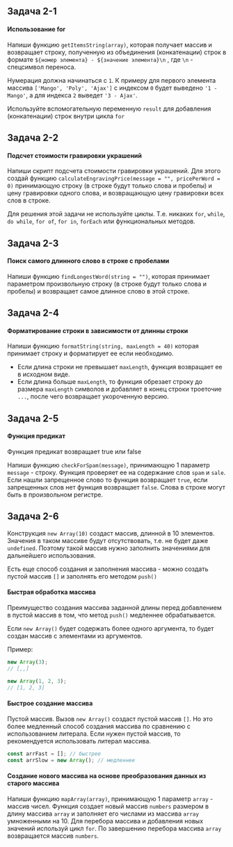 ## Задача 2-1

#### Использование for

Напиши функцию  `getItemsString(array)`, которая получает массив и возвращает строку, полученную из объединения (конкатенации) строк в формате  `${номер элемента} - ${значение элемента}\n`  , где  `\n`  - спецсимвол переноса.

Нумерация должна начинаться с  `1`. К примеру для первого элемента массива  `['Mango', 'Poly', 'Ajax']`  с индексом  `0`  будет выведено  `'1 - Mango'`, а для индекса  `2`  выведет  `'3 - Ajax'`.

Используйте вспомогательную переменную  `result`  для добавления (конкатенации) строк внутри цикла  `for`


## Задача 2-2

#### Подсчет стоимости гравировки украшений

Напиши скрипт подсчета стоимости гравировки украшений. Для этого создай функцию  `calculateEngravingPrice(message = "", pricePerWord = 0)`  принимающую строку (в строке будут только слова и пробелы) и цену гравировки одного слова, и возвращающую цену гравировки всех слов в строке.

Для решения этой задачи не используйте циклы. Т.е. никаких  `for`,  `while`,  `do while`,  `for of`,  `for in`,  `forEach`  или функциональных методов.


## Задача 2-3

#### Поиск самого длинного слово в строке с пробелами

Напиши функцию  `findLongestWord(string = "")`, которая принимает параметром произвольную строку (в строке будут только слова и пробелы) и возвращает самое длинное слово в этой строке.


## Задача 2-4

#### Форматирование строки в зависимости от длинны строки

Напиши функцию  `formatString(string, maxLength = 40)`  которая принимает строку и форматирует ее если необходимо.

-   Если длина строки не превышает  `maxLength`, функция возвращает ее в исходном виде.
-   Если длина больше  `maxLength`, то функция обрезает строку до размера  `maxLength`  символов и добавляет в конец строки троеточие  `...`, после чего возвращает укороченную версию.


## Задача 2-5

#### Функция предикат

Функция предикат возвращает true или false

Напиши функцию  `checkForSpam(message)`, принимающую 1 параметр  `message`  - строку. Функция проверяет ее на содержание слов  `spam`  и  `sale`. Если нашли запрещенное слово то функция возвращает  `true`, если запрещенных слов нет функция возвращает  `false`. Слова в строке могут быть в произвольном регистре.

## Задача 2-6

Конструкция  `new Array(10)`  создаст массив, длинной в 10 элементов. Значения в таком массиве будут отсутствовать, т.е. не будет даже  `undefined`. Поэтому такой массив нужно заполнить значениями для дальнейшего использования.

Есть еще способ создания и заполнения массива - можно создать пустой массив  `[]`  и заполнять его методом  `push()`

#### Быстрая обработка массива

Преимущество создания массива заданной длины перед добавлением в пустой массив в том, что метод  `push()`  медленнее обрабатывается.

Если `new Array()` будет содержать более одного аргумента, то будет создан массив с элементами из аргументов.

Пример:

```js
new Array(3);
// [,,]

new Array(1, 2, 3);
// [1, 2, 3]

```

#### Быстрое создание массива

Пустой массив. Вызов  `new Array()`  создаст пустой массив  `[]`. Но это более медленный способ создания массива по сравнению с использованием литерала. Если нужен пустой массив, то рекомендуется использовать литерал массива.

```js
const arrFast = []; // быстрее
const arrSlow = new Array(); // медленнее

```

#### Создание нового массива на основе преобразования данных из старого массива

Напиши функцию  `mapArray(array)`, принимающую 1 параметр  `array`  - массив чисел. Функция создает новый массив  `numbers`  размером в длину массива  `array`  и заполняет его числами из массива  `array`  умноженными на 10. Для перебора массива и добавления новых значений используй цикл  `for`. По завершению перебора массива  `array`  возвращается массив  `numbers`.

